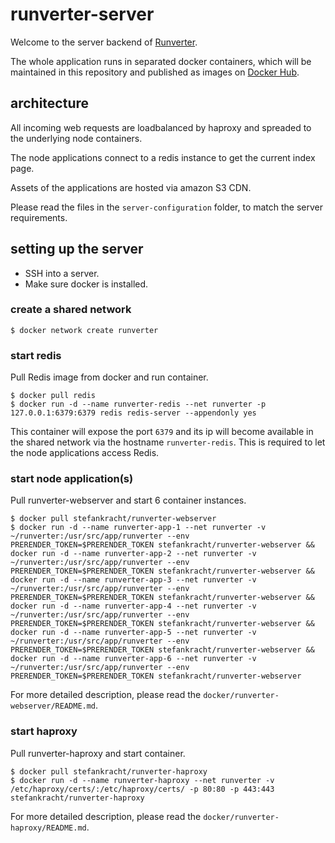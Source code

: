 # runverter-server

Welcome to the server backend of [Runverter](http://runverter.io).

The whole application runs in separated docker containers, which will be maintained in this repository and published as images on [Docker Hub](https://hub.docker.com/r/stefankracht/).

## architecture

All incoming web requests are loadbalanced by haproxy and spreaded to the underlying node containers.

The node applications connect to a redis instance to get the current index page. 

Assets of the applications are hosted via amazon S3 CDN.

Please read the files in the ```server-configuration``` folder, to match the server requirements.

## setting up the server

- SSH into a server.
- Make sure docker is installed. 

### create a shared network

```shell
$ docker network create runverter
```

### start redis

Pull Redis image from docker and run container.

```shell
$ docker pull redis
$ docker run -d --name runverter-redis --net runverter -p 127.0.0.1:6379:6379 redis redis-server --appendonly yes
```

This container will expose the port ```6379``` and its ip will become available in the shared network via the hostname ```runverter-redis```. This is required to let the node applications access Redis.

### start node application(s)

Pull runverter-webserver and start 6 container instances.

```shell
$ docker pull stefankracht/runverter-webserver
$ docker run -d --name runverter-app-1 --net runverter -v ~/runverter:/usr/src/app/runverter --env PRERENDER_TOKEN=$PRERENDER_TOKEN stefankracht/runverter-webserver && docker run -d --name runverter-app-2 --net runverter -v ~/runverter:/usr/src/app/runverter --env PRERENDER_TOKEN=$PRERENDER_TOKEN stefankracht/runverter-webserver && docker run -d --name runverter-app-3 --net runverter -v ~/runverter:/usr/src/app/runverter --env PRERENDER_TOKEN=$PRERENDER_TOKEN stefankracht/runverter-webserver && docker run -d --name runverter-app-4 --net runverter -v ~/runverter:/usr/src/app/runverter --env PRERENDER_TOKEN=$PRERENDER_TOKEN stefankracht/runverter-webserver && docker run -d --name runverter-app-5 --net runverter -v ~/runverter:/usr/src/app/runverter --env PRERENDER_TOKEN=$PRERENDER_TOKEN stefankracht/runverter-webserver && docker run -d --name runverter-app-6 --net runverter -v ~/runverter:/usr/src/app/runverter --env PRERENDER_TOKEN=$PRERENDER_TOKEN stefankracht/runverter-webserver
```

For more detailed description, please read the ```docker/runverter-webserver/README.md```.

### start haproxy

Pull runverter-haproxy and start container.

```shell
$ docker pull stefankracht/runverter-haproxy
$ docker run -d --name runverter-haproxy --net runverter -v /etc/haproxy/certs/:/etc/haproxy/certs/ -p 80:80 -p 443:443 stefankracht/runverter-haproxy
```

For more detailed description, please read the ```docker/runverter-haproxy/README.md```.
